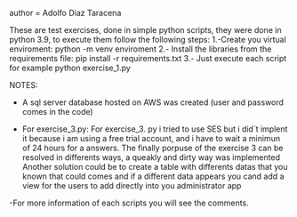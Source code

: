 author = Adolfo Diaz Taracena

These are test exercises, done in simple python scripts, they were done in python 3.9, to execute them follow 
the following steps:
1.-Create you virtual enviroment: python -m venv enviroment
2.- Install the libraries from the requirements file: pip install -r requirements.txt
3.- Just execute each script for example python exercise_1.py



NOTES:
- A sql server database hosted on AWS was created (user and password comes in the code)

- For exercise_3.py:
For exercise_3. py i tried to use SES but i did´t implent it because i am using a free trial account, and
i have to wait a minimun of 24 hours for a answers.
The finally porpuse of the exercise 3 can be resolved in differents ways, a queakly and dirty way was implemented
Another solution could be to create a table with differents datas that you known that could comes and if 
a different data appears you cand add a view for the users to add directly into you administrator app

-For more information of each scripts you will see the comments.
